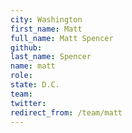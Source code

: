```yaml
---
city: Washington
first_name: Matt
full_name: Matt Spencer
github: 
last_name: Spencer
name: matt
role: 
state: D.C.
team: 
twitter: 
redirect_from: /team/matt
---
```

